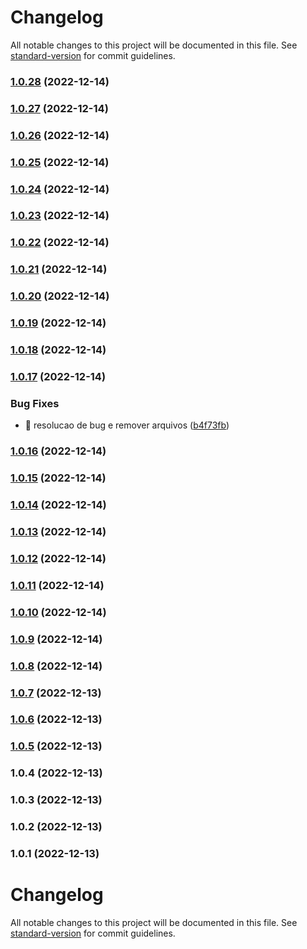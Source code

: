 # Changelog

All notable changes to this project will be documented in this file. See [standard-version](https://github.com/conventional-changelog/standard-version) for commit guidelines.

### [1.0.28](https://github.com/T-Terra/nlw_nodejs/compare/v1.0.27...v1.0.28) (2022-12-14)

### [1.0.27](https://github.com/T-Terra/nlw_nodejs/compare/v1.0.26...v1.0.27) (2022-12-14)

### [1.0.26](https://github.com/T-Terra/nlw_nodejs/compare/v1.0.25...v1.0.26) (2022-12-14)

### [1.0.25](https://github.com/T-Terra/nlw_nodejs/compare/v1.0.24...v1.0.25) (2022-12-14)

### [1.0.24](https://github.com/T-Terra/nlw_nodejs/compare/v1.0.23...v1.0.24) (2022-12-14)

### [1.0.23](https://github.com/T-Terra/nlw_nodejs/compare/v1.0.22...v1.0.23) (2022-12-14)

### [1.0.22](https://github.com/T-Terra/nlw_nodejs/compare/v1.0.21...v1.0.22) (2022-12-14)

### [1.0.21](https://github.com/T-Terra/nlw_nodejs/compare/v1.0.20...v1.0.21) (2022-12-14)

### [1.0.20](https://github.com/T-Terra/nlw_nodejs/compare/v1.0.19...v1.0.20) (2022-12-14)

### [1.0.19](https://github.com/T-Terra/nlw_nodejs/compare/v1.0.18...v1.0.19) (2022-12-14)

### [1.0.18](https://github.com/T-Terra/nlw_nodejs/compare/v1.0.17...v1.0.18) (2022-12-14)

### [1.0.17](https://github.com/T-Terra/nlw_nodejs/compare/v1.0.16...v1.0.17) (2022-12-14)


### Bug Fixes

* 🐛 resolucao de bug e remover arquivos ([b4f73fb](https://github.com/T-Terra/nlw_nodejs/commit/b4f73fb51de60751a9beff481524daf44003f95b))

### [1.0.16](https://github.com/T-Terra/nlw_nodejs/compare/v1.0.15...v1.0.16) (2022-12-14)

### [1.0.15](https://github.com/T-Terra/nlw_nodejs/compare/v1.0.14...v1.0.15) (2022-12-14)

### [1.0.14](https://github.com/T-Terra/nlw_nodejs/compare/v1.0.13...v1.0.14) (2022-12-14)

### [1.0.13](https://github.com/T-Terra/nlw_nodejs/compare/v1.0.12...v1.0.13) (2022-12-14)

### [1.0.12](https://github.com/T-Terra/nlw_nodejs/compare/v1.0.11...v1.0.12) (2022-12-14)

### [1.0.11](https://github.com/T-Terra/nlw_nodejs/compare/v1.0.10...v1.0.11) (2022-12-14)

### [1.0.10](https://github.com/T-Terra/nlw_nodejs/compare/v1.0.9...v1.0.10) (2022-12-14)

### [1.0.9](https://github.com/T-Terra/nlw_nodejs/compare/v1.0.8...v1.0.9) (2022-12-14)

### [1.0.8](https://github.com/T-Terra/nlw_nodejs/compare/v1.0.7...v1.0.8) (2022-12-14)

### [1.0.7](https://github.com/T-Terra/nlw_nodejs/compare/v1.0.6...v1.0.7) (2022-12-13)

### [1.0.6](https://github.com/T-Terra/nlw_nodejs/compare/v1.0.5...v1.0.6) (2022-12-13)

### [1.0.5](https://github.com/T-Terra/nlw_nodejs/compare/v1.0.4...v1.0.5) (2022-12-13)

### 1.0.4 (2022-12-13)

### 1.0.3 (2022-12-13)

### 1.0.2 (2022-12-13)

### 1.0.1 (2022-12-13)

# Changelog

All notable changes to this project will be documented in this file. See [standard-version](https://github.com/conventional-changelog/standard-version) for commit guidelines.
